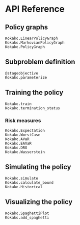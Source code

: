 # API Reference

## Policy graphs

```@docs
Kokako.LinearPolicyGraph
Kokako.MarkovianPolicyGraph
Kokako.PolicyGraph
```

## Subproblem definition

```@docs
@stageobjective
Kokako.parameterize
```

## Training the policy

```@docs
Kokako.train
Kokako.termination_status
```

### Risk measures

```@docs
Kokako.Expectation
Kokako.WorstCase
Kokako.AVaR
Kokako.EAVaR
Kokako.DRO
Kokako.Wasserstein
```

## Simulating the policy

```@docs
Kokako.simulate
Kokako.calculate_bound
Kokako.Historical
```

## Visualizing the policy

```@docs
Kokako.SpaghettiPlot
Kokako.add_spaghetti
```
